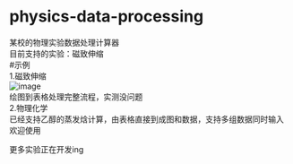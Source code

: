 # physics-data-processing
某校的物理实验数据处理计算器  
目前支持的实验：磁致伸缩  
#示例  
1.磁致伸缩  
![image](https://github.com/user-attachments/assets/45200344-19d2-4814-951e-9688426eeeb0)  
绘图到表格处理完整流程，实测没问题  
2.物理化学  
已经支持乙醇的蒸发焓计算，由表格直接到成图和数据，支持多组数据同时输入  
欢迎使用

更多实验正在开发ing
